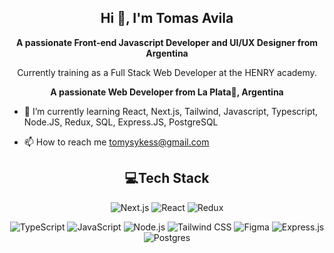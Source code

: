 <h2 align="center">Hi 👋, I'm Tomas Avila</h2>

<p align="center">
  <strong>A passionate Front-end Javascript Developer and UI/UX Designer from Argentina</strong>
</p>
<p align="center">
  Currently training as a Full Stack Web Developer at the HENRY academy.
</p>

<p align="center">
 <strong> A passionate Web Developer from La Plata🐺, Argentina</strong>
</p>

* 🌱 I’m currently learning React, Next.js, Tailwind, Javascript, Typescript, Node.JS, Redux, SQL, Express.JS, PostgreSQL

* 📫 How to reach me tomysykess@gmail.com
  
<h2 align="center">💻Tech Stack</h2>

<div align="center">
  
![Next.js](https://img.shields.io/badge/Next.js-000000?style=for-the-badge&logo=next.js&logoColor=white)
![React](https://img.shields.io/badge/React-61DAFB?style=for-the-badge&logo=react&logoColor=000)
![Redux](https://img.shields.io/badge/Redux-764ABC?style=for-the-badge&logo=redux&logoColor=fff)
  
  </div>
  
<div align="center">
  
![TypeScript](https://img.shields.io/badge/TypeScript-007ACC?style=for-the-badge&logo=typescript&logoColor=white)
![JavaScript](https://img.shields.io/badge/JavaScript-F7DF1E?style=for-the-badge&logo=javascript&logoColor=000)
![Node.js](https://img.shields.io/badge/Node.js-339933?style=for-the-badge&logo=node.js&logoColor=fff)
![Tailwind CSS](https://img.shields.io/badge/Tailwind_CSS-38B2AC?style=for-the-badge&logo=tailwind-css&logoColor=white)
![Figma](https://img.shields.io/badge/Figma-F24E1E?style=for-the-badge&logo=figma&logoColor=white)
![Express.js](https://img.shields.io/badge/Express.js-000?style=for-the-badge&logo=express&logoColor=fff)
![Postgres](https://img.shields.io/badge/PostgreSQL-336791?style=for-the-badge&logo=postgresql&logoColor=fff)
  </div>
<!-- <img src=""> -->



